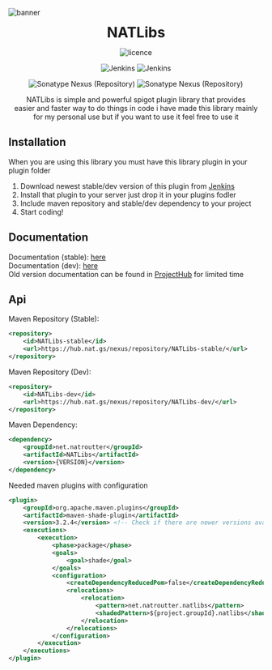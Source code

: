 ![banner](https://cdn.nat.gs/img/NATLibs_Banner.png)

<div align="center">
<h1 style="margin: 0px;font-weight: 700;font-family:-apple-system,BlinkMacSystemFont,Segoe UI,Helvetica,Arial,sans-serif,Apple Color Emoji,Segoe UI Emoji">NATLibs</h1>

![licence](https://img.shields.io/badge/License-MIT-brightgreen)

![Jenkins](https://img.shields.io/jenkins/build?jobUrl=https%3A%2F%2Fhub.nat.gs%2Fjenkins%2Fjob%2FNATLibs%2520-%2520Dev%2F&label=Last%20dev%20Build&style=flat-square)
![Jenkins](https://img.shields.io/jenkins/build?jobUrl=https%3A%2F%2Fhub.nat.gs%2Fjenkins%2Fjob%2FNATLibs%2520-%2520stable%2F&label=Last%20stable%20Build&style=flat-square)

![Sonatype Nexus (Repository)](https://img.shields.io/nexus/NATLibs-dev/net.natroutter/NATLibs?label=nexus%20-%20dev&server=https%3A%2F%2Fhub.nat.gs%2Fnexus%2F&style=flat-square)
![Sonatype Nexus (Repository)](https://img.shields.io/nexus/NATLibs-stable/net.natroutter/NATLibs?label=nexus%20-%20stable&server=https%3A%2F%2Fhub.nat.gs%2Fnexus%2F&style=flat-square)

NATLibs is simple and powerful spigot plugin library that provides  
easier and faster way to do things in code i have made this library mainly  
for my personal use but if you want to use it feel free to use it

</div>

## Installation
When you are using this library you must have this library plugin in your plugin folder  

1. Download newest stable/dev version of this plugin from [Jenkins](https://hub.nat.gs/jenkins)  
2. Install that plugin to your server just drop it in your plugins fodler
3. Include maven repository and stable/dev dependency to your project
4. Start coding!

## Documentation
Documentation (stable): [here](https://hub.nat.gs/javadoc/NATLibs/latest.php?branch=stable)  
Documentation (dev): [here](https://hub.nat.gs/javadoc/NATLibs/latest.php?branch=dev)  
Old version documentation can be found in [ProjectHub](https://hub.nat.gs/) for limited time

## Api
Maven Repository (Stable):
````xml
<repository>
    <id>NATLibs-stable</id>
    <url>https://hub.nat.gs/nexus/repository/NATLibs-stable/</url>
</repository>
````
Maven Repository (Dev):
````xml
<repository>
    <id>NATLibs-dev</id>
    <url>https://hub.nat.gs/nexus/repository/NATLibs-dev/</url>
</repository>
````
Maven Dependency:
````xml
<dependency>
    <groupId>net.natroutter</groupId>
    <artifactId>NATLibs</artifactId>
    <version>{VERSION}</version>
</dependency>
````

Needed maven plugins with configuration
`````xml
<plugin>
    <groupId>org.apache.maven.plugins</groupId>
    <artifactId>maven-shade-plugin</artifactId>
    <version>3.2.4</version> <!-- Check if there are newer versions available-->
    <executions>
        <execution>
            <phase>package</phase>
            <goals>
                <goal>shade</goal>
            </goals>
            <configuration>
                <createDependencyReducedPom>false</createDependencyReducedPom>
                <relocations>
                    <relocation>
                        <pattern>net.natroutter.natlibs</pattern>
                        <shadedPattern>${project.groupId}.natlibs</shadedPattern>
                    </relocation>
                </relocations>
            </configuration>
        </execution>
    </executions>
</plugin>
`````